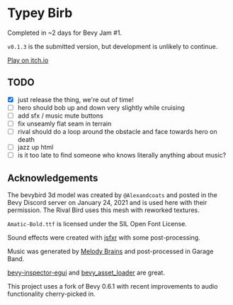 # Typey Birb

Completed in ~2 days for Bevy Jam #1.

`v0.1.3` is the submitted version, but development is unlikely to continue.

[Play on itch.io](https://euclidean-whale.itch.io/typey-birb)

## TODO

- [X] just release the thing, we're out of time!
- [ ] hero should bob up and down very slightly while cruising
- [ ] add sfx / music mute buttons
- [ ] fix unseamly flat seam in terrain
- [ ] rival should do a loop around the obstacle and face towards hero on death
- [ ] jazz up html
- [ ] is it too late to find someone who knows literally anything about music?

## Acknowledgements

The bevybird 3d model was created by `@Alexandcoats` and posted in the Bevy Discord server on January 24, 2021 and is used here with their permission. The Rival Bird uses this mesh with reworked textures.

`Amatic-Bold.ttf` is licensed under the SIL Open Font License.

Sound effects were created with [jsfxr](https://github.com/grumdrig/jsfxr) with some post-processing.

Music was generated by [Melody Brains](http://www.melodybrains.com/) and post-processed in Garage Band.

[bevy-inspector-egui](https://github.com/jakobhellermann/bevy-inspector-egui) and [bevy_asset_loader](https://github.com/NiklasEi/bevy_asset_loader) are great.

This project uses a fork of Bevy 0.6.1 with recent improvements to audio functionality cherry-picked in.
